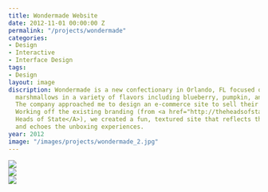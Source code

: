 ```yaml
---
title: Wondermade Website
date: 2012-11-01 00:00:00 Z
permalink: "/projects/wondermade"
categories:
- Design
- Interactive
- Interface Design
tags:
- Design
layout: image
discription: Wondermade is a new confectionary in Orlando, FL focused on superior
  marshmallows in a variety of flavors including blueberry, pumpkin, and Guinness.
  The company approached me to design an e-commerce site to sell their marshmallows.
  Working off the existing branding (from <a href="http://theheadsofstate.com/">The
  Heads of State</A>), we created a fun, textured site that reflects the packaging
  and echoes the unboxing experiences.
year: 2012
image: "/images/projects/wondermade_2.jpg"
---
```


<img src="/images/projects/wondermade_1.jpg">
<div class="images-left"><img src="/images/projects/wondermade_2.jpg"></div><div class="images-right"><img src="/images/projects/wondermade_3.jpg"></div>
